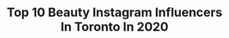 ---
title: Top 10 Beauty Instagram Influencers In Toronto In 2020
description: >-
  Find top beauty Instagram influencers in Toronto in 2020. Most popular hashtags: #naturalbeauty #ootd #beauty #photooftheday.
platform: Instagram
profiles:
  - username: "vishakha_sodha"
    fullname: >-
      Vishakha Sodha Khakhar
    location: "Canada"
    followers: 46280
    engagement: 290
    commentsToLikes: 0.078275
    id: ck5q4xd6uqlz90i11knuentpj
    verified: false
    hashtags: "#beautyobsessed, #bedroom, #indialove, #moodyports"
  - username: "jleebeauty_"
    fullname: >-
      Jordan Lee
    location: "Canada"
    followers: 71504
    engagement: 307
    commentsToLikes: 0.039162
    id: ck5ck702iw9nt0i11ci1ng6x4
    verified: false
    hashtags: "#tiktorial, #wakeupandmakeup, #pastelmakeup, #tiktokvideo"
  - username: "_ava_bright_"
    fullname: >-
      -Ava.Bright-
    location: "Canada"
    followers: 4321
    engagement: 935
    commentsToLikes: 0.108975
    id: ck0vwbx3dt0cr0i194nl0y8mu
    verified: false
    hashtags: "#lightleaks, #bodyconfience, #behindthescenes, #athome"
  - username: "thecityismineto"
    fullname: >-
      The City Is Mine | Mili Jain
    location: "Canada"
    followers: 6839
    engagement: 422
    commentsToLikes: 0.198824
    id: ck6ttuhd0cnnl0j71ik2bmavx
    verified: false
    hashtags: "#makeuplove, #caeserdrinks, #sundaymornings, #getinmybelly"
  - username: "iitheneaii"
    fullname: >-
      ☾ ᴛʜᴇɴᴇᴀ
    location: "Canada"
    followers: 20281
    engagement: 117
    commentsToLikes: 0.071299
    id: ck0u2jjvzzzv50i191h6ifmdf
    verified: false
    hashtags: "#teddycoat, #laprairie, #mejuri, #ksquare"
  - username: "scott.h.photography"
    fullname: >-
      Scott H.    “Idol Maker”®️
    location: "Canada"
    followers: 17751
    engagement: 543
    commentsToLikes: 0.024165
    id: ck8syvurfm7m30j78qe1ik3tt
    verified: false
    hashtags: "#lingerielover, #estilo, #boudoirportrait, #stockings"
  - username: "winnspiration"
    fullname: >-
      Winnie 〰️
    location: "Canada"
    followers: 40583
    engagement: 184
    commentsToLikes: 0.032763
    id: ck0u7we575wk90i19jj9lkasq
    verified: false
    hashtags: "#st1lite, #earthday2020, #oakandfortpartner, #strongersweden"
  - username: "sistersisterbean"
    fullname: >-
      Modeling/Creative Photography
    location: "Canada"
    followers: 3208
    engagement: 1249
    commentsToLikes: 0.493541
    id: ck8tdecba30qw0j780wajk3lb
    verified: false
    hashtags: "#stylishkids, #mothersdaylove, #instagoodness, #covergirl"
  - username: "beyondyourgrasp"
    fullname: >-
      vb.
    location: "Canada"
    followers: 37317
    engagement: 155
    commentsToLikes: 0.076185
    id: ck9ha98gdbn5u0j78ax9j4j76
    verified: false
    hashtags: ""
  - username: "golsis_makeup"
    fullname: >-
      golsis makeup artist🌸
    location: "Canada"
    followers: 42028
    engagement: 123
    commentsToLikes: 0.019618
    id: ck5q1nin3bul70i11tgoclzee
    verified: false
    hashtags: "#makeupaddict, #fashions, #fashionshoes, #makeupartist"
---